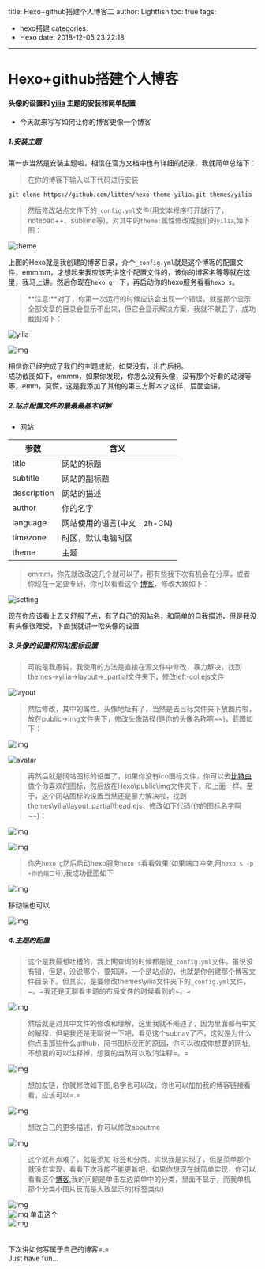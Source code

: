 title: Hexo+github搭建个人博客二
author: Lightfish
toc: true
tags:
  - hexo搭建
categories:
  - Hexo
date: 2018-12-05 23:22:18
---
# Hexo+github搭建个人博客

#### 头像的设置和 [yilia](https://github.com/litten/hexo-theme-yilia) 主题的安装和简单配置

<!-- more -->

* 今天就来写写如何让你的博客更像一个博客

##### 1.安装主题

第一步当然是安装主题啦，相信在官方文档中也有详细的记录，我就简单总结下：
>在你的博客下输入以下代码进行安装

```
git clone https://github.com/litten/hexo-theme-yilia.git themes/yilia
```

>然后修改站点文件下的`_config.yml`文件(用文本程序打开就行了，notepad++、sublime等)，对其中的`theme:`属性修改成我们的`yilia`,如下图：

![theme](http://lightfisher.github.io/img/hexo2/1.jpg)

上图的Hexo就是我创建的博客目录，介个`_config.yml`就是这个博客的配置文件，emmmm，才想起来我应该先讲这个配置文件的，该你的博客名等等就在这里，我马上讲。然后你现在`hexo g`一下，再启动你的hexo服务看看`hexo s`。

>**注意:**对了，你第一次运行的时候应该会出现一个错误，就是那个显示全部文章的目录会显示不出来，但它会显示解决方案，我就不献丑了，成功截图如下：

![yilia](http://lightfisher.github.io/img/hexo2/2.jpg)

![img](http://lightfisher.github.io/img/hexo2/17.jpg)

相信你已经完成了我们的主题成就，如果没有，出门后拐。<br>成功截图如下，emmm，如果你发现，你怎么没有头像，没有那个好看的动漫等等，emm，莫慌，这是我添加了其他的第三方脚本才这样，后面会讲。

##### 2.站点配置文件的最最最基本讲解
* 网站

| 参数 | 含义|
|------|------|
|title |网站的标题|
|subtitle|网站的副标题|
|description|网站的描述|
|author|你的名字|
|language|网站使用的语言(中文：zh-CN)|
|timezone|时区，默认电脑时区|
|theme|主题|

>emmm，你先就改改这几个就可以了，那有些我下次有机会在分享，或者你现在一定要专研，你可以看看这个 [博客](https://blog.csdn.net/gyq1998/article/details/78294689)，修改大致如下：

![setting](http://lightfisher.github.io/img/hexo2/3.jpg)

现在你应该看上去又舒服了点，有了自己的网站名，和简单的自我描述，但是我没有头像很难受，下面我就讲一哈头像的设置

##### 3.头像的设置和网站图标设置

>可能是我愚钝，我使用的方法是直接在源文件中修改，暴力解决，找到themes->yilia->layout->_partial文件夹下，修改left-col.ejs文件

![layout](http://lightfisher.github.io/img/hexo2/4.jpg)

>然后修改，其中的属性。头像地址有了，当然是去目标文件夹下放图片啦，放在public->img文件夹下，修改头像路径(是你的头像名称啊~~)，截图如下：

![img](http://lightfisher.github.io/img/hexo2/6.jpg)

![avatar](http://lightfisher.github.io/img/hexo2/5.jpg)

>再然后就是网站图标的设置了，如果你没有ico图标文件，你可以去[比特虫](http://www.bitbug.net/)做个你喜欢的图标，然后放在Hexo\public\img文件夹下，和上面一样。至于，这个网站图标的设置当然还是暴力解决啦，找到themes\yilia\layout\_partial\head.ejs，修改如下代码(你的图标名字啊~~)：

![img](http://lightfisher.github.io/img/hexo2/8.jpg)

![img](http://lightfisher.github.io/img/hexo2/7.jpg)

>你先`hexo g`然后启动hexo服务`hexo s`看看效果(如果端口冲突,用`hexo s -p +你的端口号`),我成功截图如下

![img](http://pjas65wzi.bkt.clouddn.com/hexo122.jpg)

移动端也可以

![img](http://lightfisher.github.io/img/hexo2/9.jpg)

##### 4.主题的配置

>这个是我最想吐槽的，我上网查询的时候都是说`_config.yml`文件，虽说没有错，但是，没说哪个，要知道，一个是站点的，也就是你创建那个博客文件目录下。但其实，是要修改themes\yilia文件夹下的`_config.yml`文件，=。=我还是无聊看主题的布局文件的时候看到的=。=

![img](http://lightfisher.github.io/img/hexo2/10.jpg)

>然后就是对其中文件的修改和理解，这里我就不阐述了，因为里面都有中文的解释，但是我还是无聊说一下吧，看见这个subnav了不，这就是为什么你点击那些什么github，简书图标没用的原因，你可以改成你想要的网址,不想要的可以注释掉，想要的当然可以取消注释=。=

![img](http://lightfisher.github.io/img/hexo2/11.jpg)

>想加友链，你就修改如下图,名字也可以改，你也可以加加我的博客链接看看，应该可以=.=

![img](http://lightfisher.github.io/img/hexo2/12.jpg)

>想改自己的更多描述，你可以修改aboutme

![img](http://lightfisher.github.io/img/hexo2/13.jpg)

>这个就有点难了，就是添加 标签和分类，实现我是实现了，但是菜单那个就没有实现，看看下次我能不能更新吧，如果你想现在就简单实现，你可以看看这个[博客](https://blog.csdn.net/ganzhilin520/article/details/79047249),我的问题是单击左边菜单中的分类，里面不显示，而我单机那个分类小图片反而是大致显示的(标签类似)

![img](http://lightfisher.github.io/img/hexo2/14.jpg)
<br>
![img](http://lightfisher.github.io/img/hexo2/15.jpg)
单击这个
<br>
![img](http://lightfisher.github.io/img/hexo2/16.jpg)
<br><br><br>
下次讲如何写属于自己的博客=.=
<br>
Just have fun...